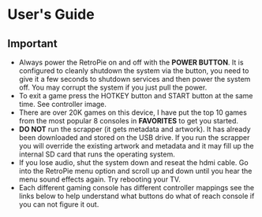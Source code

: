 # User's Guide

## Important

* Always power the RetroPie on and off with the **POWER BUTTON**. It is configured to cleanly shutdown the system via the button, you need to give it a few seconds to shutdown services and then power the system off.  You may corrupt the system if you just pull the power.
* To exit a game press the HOTKEY button and START button at the same time.  See controller image.
* There are over 20K games on this device, I have put the top 10 games from the most popular 8 consoles in **FAVORITES** to get you started.
* **DO NOT** run the scrapper (it gets metadata and artwork).  It has already been downloaded and stored on the USB drive.  If you run the scrapper you will override the existing artwork and metadata and it may fill up the internal SD card that runs the operating system.
* If you lose audio, shut the system down and reseat the hdmi cable.  Go into the RetroPie menu option and scroll up and down until you hear the menu sound effects again.  Try rebooting your TV.
* Each different gaming console has different controller mappings see the links below to help understand what buttons do what of reach console if you can not figure it out.
